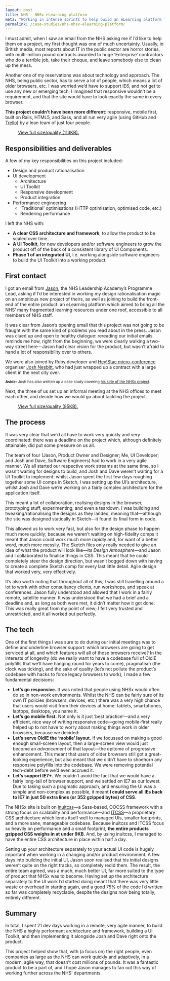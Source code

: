 ```yaml
---
layout: post
title: NHS – NHSx eLearning platform
meta: "Working in intense sprints to help build an eLearning platform for the NHS"
permalink: /case-studies/nhs-nhsx-elearning-platform/
---
```


I must admit, when I saw an email from the NHS asking me if I’d like to help
them on a project, my first thought was one of much uncertainty. Usually, in
British media, most reports about IT in the public sector are horror stories,
with multi-million pound contracts awarded to huge ‘Enterprise’ contractors who
do a terrible job, take their cheque, and leave somebody else to clean up the
mess.

Another one of my reservations was about technology and approach. The NHS,
being public sector, has to serve a lot of people, which means a lot of older
browsers, etc. I was worried we’d have to support IE6, and not get to use any
new or emerging tech; I imagined that responsive wouldn’t be a requirement, and
that the site would have to look exactly the same in every browser.

**This project couldn’t have been more different**: responsive, mobile first,
built on Rails, HTML5, and Sass, and all run very agile (using GitHub and
[Trello](/2014/05/my-trello-workflow/)) by a lean team of just four people.

<figure>
  <img src="//csswizardry.a.cdnify.io/img/content/case-studies/nhs/01.png" alt="">
  <figcaption><a href="/img/content/case-studies/nhs/01-full.png">View full size/quality (113KB).</a></figcaption>
</figure>

## Responsibilities and deliverables

A few of my key responsibilities on this project included:

* Design and product rationalisation
* UI development
  * Architecture
  * UI Toolkit
  * Responsive development
  * Product integration
* Performance engineering
  * ‘Traditional’ optimisations (HTTP optimisation, optimised code, etc.)
  * Rendering performance

I left the NHS with:

* **A clear CSS architecture and framework**, to allow the product to be scaled
over time.
* **A UI Toolkit**, for new developers and/or software engineers to grow the
product off of the back of a consistent library of UI Components.
* **Phase 1 of an integrated UI**, i.e. working alongside software engineers to
build the UI Toolkit into a working product.

## First contact

I got an email from [Jason](https://twitter.com/jasonbrewster), the NHS
Leadership Academy’s Programme Lead, asking if I’d be interested in working my
design rationalisation magic on an ambitious new project of theirs, as well as
joining to build the front-end of the entire product: an eLearning platform
which aimed to bring all the NHS’ many fragmented learning resources under one
roof, accessible to all members of NHS staff.

It was clear from Jason’s opening email that this project was not going to be
fraught with the same kind of problems you read about in the press. Jason was
clued up and open to healthy dialogue: rereading our initial emails reminds me
how, right from the beginning, we were clearly walking a two-way street
here—Jason had clear vision for the product, but wasn’t afraid to hand a lot of
responsibility over to others.

We were also joined by Ruby developer and [Hey!Stac
micro-conference](http://hey.wearestac.com/) organiser [Josh
Nesbitt](https://twitter.com/joshnesbitt), who had just wrapped up a contract
with a large client in the next city over.

<small>**Aside:** Josh has also written up a case study covering [his side of
the NHSx project](http://wearestac.com/blog/case-study-nhsx).</small>

Next, the three of us set up an informal meeting at the NHS offices to meet
each other, and decide how we would go about tackling the project.

<figure>
  <img src="//csswizardry.a.cdnify.io/img/content/case-studies/nhs/02.png" alt="">
  <figcaption><a href="/img/content/case-studies/nhs/02-full.png">View full size/quality (95KB).</a></figcaption>
</figure>

## The process

It was very clear that we’d all have to work very quickly and very coordinated:
there was a deadline on the project which, although definitely attainable, did
put some pressure on us all.

The team of four (Jason, Product Owner and Designer; Me, UI Developer; and Josh
and Dave, Software Engineers) had to work in a very agile manner. We all
started our respective work streams at the same time, so I wasn’t waiting for
designs to build, and Josh and Dave weren’t waiting for a UI Toolkit to
implement: whilst Jason spent the first few days roughing together some UI
comps in Sketch, I was setting up the UI’s architecture, whilst Josh and Dave
we’re working on a fairly complex architecture for the application itself.

This meant a lot of collaboration, realising designs in the browser,
prototyping stuff, experimenting, and even a teardown. I was building and
tweaking/rationalising the designs as they landed, meaning that—although the
site was designed statically in Sketch—it found its final form in code.

This allowed us to work very fast, but also for the design phase to happen much
more quickly; because we weren’t waiting on high-fidelity comps it meant that
Jason could work much more rapidly and, for want of a better word, much more
messily. The Sketch files only really needed to give an idea of what the
product will look like—its _Design Atmosphere_—and Jason and I collaborated to
finalise things in CSS. This meant that he could completely steer the design
direction, but wasn’t bogged down with having to create a complete Sketch comp
for every last little detail. Agile design that worked very, very effectively.

It’s also worth noting that throughout all of this, I was still travelling
around a lot to work with other consultancy clients, run workshops, and speak
at conferences. Jason fully understood and allowed that I work in a fairly
remote, satellite manner. It was understood that we had a brief and a deadline
and, as long as both were met, it didn’t matter how it got done. This was
really great from my point of view; I felt very trusted and unrestricted, and
it all worked out perfectly.

## The tech

One of the first things I was sure to do during our initial meetings was to
define and underline browser support: which browsers are going to get serviced
at all, and which features will all of those browsers receive? In the interests
of longevity (do we really want to have a codebase full of OldIE polyfills that
we’ll have hanging round for years to come), pragmatism (the clock was
ticking), and the sake of quality (let’s not pollute the product’s codebase
with hacks to force legacy browsers to work), I made a few fundamental
decisions:

* **Let’s go responsive.** It was noted that people using NHSx would often do
so in non-work environments. Whilst the NHS can be fairly sure of its own IT
policies (browsers, devices, etc.) there was a very high chance that users
would visit from their devices at home: tablets, smartphones, laptops,
desktops, you name it.
* **Let’s go mobile first.** Not only is it just ‘best practice’—and a very
efficient, nice way of writing responsive code—going mobile-first really helped
up to not have to worry about making things work in older browsers, because we
decided:
* **Let’s serve OldIE the ‘mobile’ layout.** If we focussed on making a good
enough small-screen layout, then a large-screen view would just become an
_advancement_ of that layout—the epitome of progressive enhancement. This meant
that users of older browsers still got a great-looking experience, but also
meant that we didn’t have to shoehorn any responsive polyfills into the
codebase. We were removing potential tech-debt before we’d even accrued it.
* **Let’s support IE7+.** We couldn’t avoid the fact that we would have a
fairly long-tail of browser support, and we settled on IE7 as our lowest. Due
to taking such a pragmatic approach, and ensuring the UI was a simple and
non-complex as possible, it meant **I could serve all IEs back to IE7 in just
50 extra lines (or 352 gzipped bytes) of CSS**.

The NHSx site is built on [inuitcss](http://inuitcss.com/)—a Sass-based, OOCSS
framework with a strong focus on scalability and performance—and
[ITCSS](http://itcss.io/)—a proprietary CSS architecture which lends itself
well to managed UIs, smaller footprints, and a more sane, manageable codebase.
Because inuitcss and ITCSS focus so heavily on performance and a small
footprint, **the entire products gzipped CSS weighs in at under 9KB**. And, by
using inuitcss, I managed to have the entire CSS architecture in place within
half a day.

Setting up your architecture separately to your actual UI code is hugely
important when working in a changing and/or product environment. A few days
into building the initial UI, Jason soon realised that his initial designs
weren’t quite on the right tracks, so completely redid them. The result, the
entire team agreed, was a much, much better UI, far more suited to the type of
product that NHSx was to become. Having set up the architecture separately to
the UI work I’d started doing meant that there was very little waste or
overhead in starting again, and a good 75% of the code I’d written so far was
completely recyclable, despite the designs now being totally, entirely
different.

## Summary

In total, I spent 21 dev days working in a remote, very agile manner, to build
the NHS a highly performant architecture and framework, building a UI Toolkit,
and then implementing it alongside Josh and Dave right onto the product.

This project helped show that, with (a focus on) the right people, even
companies as large as the NHS can work quickly and adaptively, in a modern,
agile way, that doesn’t cost millions of pounds. It was a fantastic product to
be a part of, and I hope Jason manages to fan out this way of working further
across the NHS’ departments.
